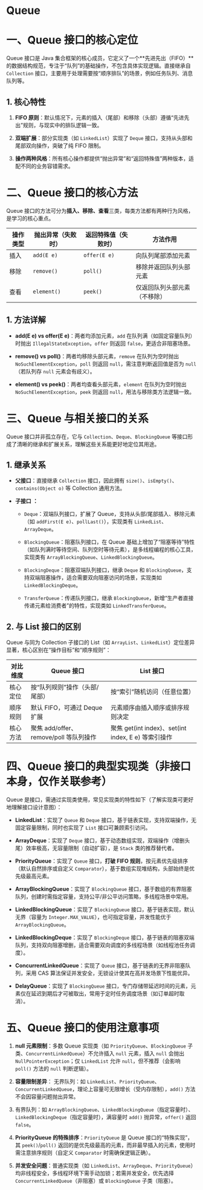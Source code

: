 # Queue

# 一、Queue 接口的核心定位

Queue 接口是 Java 集合框架的核心成员，它定义了一个**先进先出（FIFO）**的数据结构规范，专注于“队列”的基础操作，不包含具体实现逻辑。直接继承自 `Collection` 接口，主要用于处理需要按“顺序排队”的场景，例如任务队列、消息队列等。

## 1. 核心特性

1. **FIFO 原则**：默认情况下，元素的插入（尾部）和移除（头部）遵循“先进先出”规则，与现实中的排队逻辑一致。

2. **双端扩展**：部分实现类（如 `LinkedList`）实现了 `Deque` 接口，支持从头部和尾部双向操作，突破了纯 FIFO 限制。

3. **操作两种风格**：所有核心操作都提供“抛出异常”和“返回特殊值”两种版本，适配不同的业务容错需求。

# 二、Queue 接口的核心方法

Queue 接口的方法可分为**插入、移除、查看**三类，每类方法都有两种行为风格，是学习的核心重点。

|操作类型|抛出异常（失败时）|返回特殊值（失败时）|方法作用|
|---|---|---|---|
|插入|`add(E e)`|`offer(E e)`|向队列尾部添加元素|
|移除|`remove()`|`poll()`|移除并返回队列头部元素|
|查看|`element()`|`peek()`|仅返回队列头部元素（不移除）|
## 1. 方法详解

- **add(E e) vs offer(E e)**：两者均添加元素，`add` 在队列满（如固定容量队列）时抛出 `IllegalStateException`，`offer` 则返回 `false`，更适合非阻塞场景。

- **remove() vs poll()**：两者均移除头部元素，`remove` 在队列为空时抛出 `NoSuchElementException`，`poll` 则返回 `null`，需注意判断返回值是否为 `null`（若队列存 `null` 元素会有歧义）。

- **element() vs peek()**：两者均查看头部元素，`element` 在队列为空时抛出 `NoSuchElementException`，`peek` 则返回 `null`，用法与移除类方法逻辑一致。

# 三、Queue 与相关接口的关系

Queue 接口并非孤立存在，它与 `Collection`、`Deque`、`BlockingQueue` 等接口形成了清晰的继承和扩展关系，理解这些关系能更好地定位其用途。

## 1. 继承关系

- **父接口**：直接继承 `Collection` 接口，因此拥有 `size()`、`isEmpty()`、`contains(Object o)` 等 Collection 通用方法。

- **子接口** **：** 

    - `Deque`：双端队列接口，扩展了 Queue，支持从头部/尾部插入、移除元素（如 `addFirst(E e)`、`pollLast()`），实现类有 `LinkedList`、`ArrayDeque`。

    - `BlockingQueue`：阻塞队列接口，在 Queue 基础上增加了“阻塞等待”特性（如队列满时等待空间、队列空时等待元素），是多线程编程的核心工具，实现类有 `ArrayBlockingQueue`、`LinkedBlockingQueue`。

    - `BlockingDeque`：阻塞双端队列接口，继承 `Deque` 和 `BlockingQueue`，支持双端阻塞操作，适合需要双向阻塞访问的场景，实现类如 `LinkedBlockingDeque`。

    - `TransferQueue`：传递队列接口，继承 `BlockingQueue`，新增“生产者直接传递元素给消费者”的特性，实现类如 `LinkedTransferQueue`。

## 2. 与 List 接口的区别

Queue 与同为 Collection 子接口的 List（如 `ArrayList`、`LinkedList`）定位差异显著，核心区别在“操作目标”和“顺序规则”：

|对比维度|Queue 接口|List 接口|
|---|---|---|
|核心定位|按“队列规则”操作（头部/尾部）|按“索引”随机访问（任意位置）|
|顺序规则|默认 FIFO，可通过 Deque 扩展|元素顺序由插入顺序或排序规则决定|
|核心方法|聚焦 add/offer、remove/poll 等队列操作|聚焦 get(int index)、set(int index, E e) 等索引操作|
# 四、Queue 接口的典型实现类（非接口本身，仅作关联参考）

Queue 是接口，需通过实现类使用，常见实现类的特性如下（了解实现类可更好地理解接口设计意图）：

- **LinkedList**：实现了 `Queue` 和 `Deque` 接口，基于链表实现，支持双端操作，无固定容量限制，同时也实现了 `List` 接口可兼顾索引访问。

- **ArrayDeque**：实现了 `Deque` 接口，基于动态数组实现，双端操作（增删头尾）效率极高，无容量限制（自动扩容），是 `Stack` 类的推荐替代者。

- **PriorityQueue**：实现了 `Queue` 接口，**打破 FIFO 规则**，按元素优先级排序（默认自然排序或自定义 `Comparator`），基于数组实现堆结构，头部始终是优先级最高元素。

- **ArrayBlockingQueue**：实现了 `BlockingQueue` 接口，基于数组的有界阻塞队列，创建时需指定容量，支持公平/非公平访问策略，多线程场景中常用。

- **LinkedBlockingQueue**：实现了 `BlockingQueue` 接口，基于链表实现，默认无界（容量为 `Integer.MAX_VALUE`），也可指定容量，并发性能优于 `ArrayBlockingQueue`。

- **LinkedBlockingDeque**：实现了 `BlockingDeque` 接口，基于链表的阻塞双端队列，支持双向阻塞增删，适合需要双向调度的多线程场景（如线程池任务调度）。

- **ConcurrentLinkedQueue**：实现了 `Queue` 接口，基于链表的无界非阻塞队列，采用 CAS 算法保证并发安全，无锁设计使其在高并发场景下性能优异。

- **DelayQueue**：实现了 `BlockingQueue` 接口，专门存储带延迟时间的元素，元素仅在延迟到期后才可被取出，常用于定时任务调度场景（如订单超时取消）。

# 五、Queue 接口的使用注意事项

1. **null 元素限制**：多数 Queue 实现类（如 `PriorityQueue`、`BlockingQueue` 子类、`ConcurrentLinkedQueue`）不允许插入 `null` 元素，插入 `null` 会抛出 `NullPointerException`；仅 `LinkedList` 允许 `null`，但不推荐（会影响 `poll()` 方法的 `null` 判断逻辑）。

2. **容量限制差异**：
        无界队列：如 `LinkedList`、`PriorityQueue`、`ConcurrentLinkedQueue`，理论上容量可无限增长（受内存限制），`add()` 方法不会因容量问题抛出异常。

3. 有界队列：如 `ArrayBlockingQueue`、`LinkedBlockingQueue`（指定容量时）、`LinkedBlockingDeque`（指定容量时），满容量时 `add()` 抛异常，`offer()` 返回 `false`。

4. **PriorityQueue 的特殊排序**：`PriorityQueue` 是 Queue 接口的“特殊实现”，其 `peek()`/`poll()` 返回的是优先级最高的元素，而非最早插入的元素，使用时需注意排序规则（自定义 `Comparator` 时需确保逻辑正确）。

5. **并发安全问题**：普通实现类（如 `LinkedList`、`ArrayDeque`、`PriorityQueue`）均非线程安全，多线程环境下需手动加锁；若需并发安全，优先选择 `ConcurrentLinkedQueue`（非阻塞）或 `BlockingQueue` 子类（阻塞）。